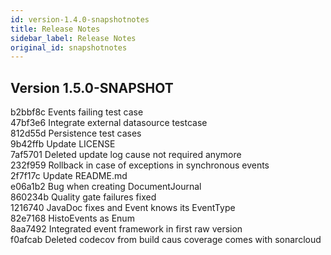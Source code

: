 ```yaml
---
id: version-1.4.0-snapshotnotes
title: Release Notes
sidebar_label: Release Notes
original_id: snapshotnotes
---
```


## Version 1.5.0-SNAPSHOT
b2bbf8c Events failing test case</br>
47bf3e6 Integrate external datasource testcase</br>
812d55d Persistence test cases</br>
9b42ffb Update LICENSE</br>
7af5701 Deleted update log cause not required anymore</br>
232f959 Rollback in case of exceptions in synchronous events</br>
2f7f17c Update README.md</br>
e06a1b2 Bug when creating DocumentJournal</br>
860234b Quality gate failures fixed</br>
1216740 JavaDoc fixes and Event knows its EventType</br>
82e7168 HistoEvents as Enum</br>
8aa7492 Integrated event framework in first raw version</br>
f0afcab Deleted codecov from build caus coverage comes with sonarcloud</br>